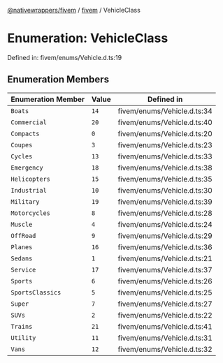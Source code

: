 [@nativewrappers/fivem](../../README.md) / [fivem](../README.md) / VehicleClass

# Enumeration: VehicleClass

Defined in: fivem/enums/Vehicle.d.ts:19

## Enumeration Members

| Enumeration Member | Value | Defined in |
| ------ | ------ | ------ |
| <a id="boats"></a> `Boats` | `14` | fivem/enums/Vehicle.d.ts:34 |
| <a id="commercial"></a> `Commercial` | `20` | fivem/enums/Vehicle.d.ts:40 |
| <a id="compacts"></a> `Compacts` | `0` | fivem/enums/Vehicle.d.ts:20 |
| <a id="coupes"></a> `Coupes` | `3` | fivem/enums/Vehicle.d.ts:23 |
| <a id="cycles"></a> `Cycles` | `13` | fivem/enums/Vehicle.d.ts:33 |
| <a id="emergency"></a> `Emergency` | `18` | fivem/enums/Vehicle.d.ts:38 |
| <a id="helicopters"></a> `Helicopters` | `15` | fivem/enums/Vehicle.d.ts:35 |
| <a id="industrial"></a> `Industrial` | `10` | fivem/enums/Vehicle.d.ts:30 |
| <a id="military"></a> `Military` | `19` | fivem/enums/Vehicle.d.ts:39 |
| <a id="motorcycles"></a> `Motorcycles` | `8` | fivem/enums/Vehicle.d.ts:28 |
| <a id="muscle"></a> `Muscle` | `4` | fivem/enums/Vehicle.d.ts:24 |
| <a id="offroad"></a> `OffRoad` | `9` | fivem/enums/Vehicle.d.ts:29 |
| <a id="planes"></a> `Planes` | `16` | fivem/enums/Vehicle.d.ts:36 |
| <a id="sedans"></a> `Sedans` | `1` | fivem/enums/Vehicle.d.ts:21 |
| <a id="service"></a> `Service` | `17` | fivem/enums/Vehicle.d.ts:37 |
| <a id="sports"></a> `Sports` | `6` | fivem/enums/Vehicle.d.ts:26 |
| <a id="sportsclassics"></a> `SportsClassics` | `5` | fivem/enums/Vehicle.d.ts:25 |
| <a id="super"></a> `Super` | `7` | fivem/enums/Vehicle.d.ts:27 |
| <a id="suvs"></a> `SUVs` | `2` | fivem/enums/Vehicle.d.ts:22 |
| <a id="trains"></a> `Trains` | `21` | fivem/enums/Vehicle.d.ts:41 |
| <a id="utility"></a> `Utility` | `11` | fivem/enums/Vehicle.d.ts:31 |
| <a id="vans"></a> `Vans` | `12` | fivem/enums/Vehicle.d.ts:32 |

